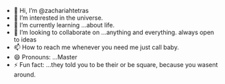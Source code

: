 - 👋 Hi, I’m @zachariahtetras
- 👀 I’m interested in the universe.
- 🌱 I’m currently learning ...about life.  
- 💞️ I’m looking to collaborate on ...anything and everything. always open to ideas
- 📫 How to reach me whenever you need me just call baby.
- 😄 Pronouns: ...Master
- ⚡ Fun fact: ...they told you to be their or be square, because you wasent around.

<!---
zachariahtetras/zachariahtetras is a ✨ special ✨ repository because its `README.md` (this file) appears on your GitHub profile.
You can click the Preview link to take a look at your changes.
--->
